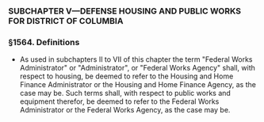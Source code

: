 ### SUBCHAPTER V—DEFENSE HOUSING AND PUBLIC WORKS FOR DISTRICT OF COLUMBIA

### §1564. Definitions
* As used in subchapters II to VII of this chapter the term "Federal Works Administrator" or "Administrator", or "Federal Works Agency" shall, with respect to housing, be deemed to refer to the Housing and Home Finance Administrator or the Housing and Home Finance Agency, as the case may be. Such terms shall, with respect to public works and equipment therefor, be deemed to refer to the Federal Works Administrator or the Federal Works Agency, as the case may be.